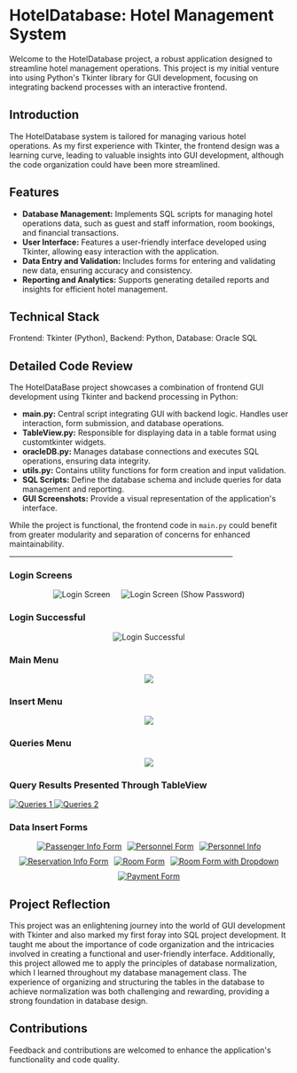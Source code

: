 <h1>HotelDatabase: Hotel Management System</h1>

<p>Welcome to the HotelDatabase project, a robust application designed to streamline hotel management operations. This project is my initial venture into using Python's Tkinter library for GUI development, focusing on integrating backend processes with an interactive frontend.</p>

<h2>Introduction</h2>

<p>The HotelDatabase system is tailored for managing various hotel operations. As my first experience with Tkinter, the frontend design was a learning curve, leading to valuable insights into GUI development, although the code organization could have been more streamlined.</p>

<h2>Features</h2>

<ul>
    <li><b>Database Management:</b> Implements SQL scripts for managing hotel operations data, such as guest and staff information, room bookings, and financial transactions.</li>
    <li><b>User Interface:</b> Features a user-friendly interface developed using Tkinter, allowing easy interaction with the application.</li>
    <li><b>Data Entry and Validation:</b> Includes forms for entering and validating new data, ensuring accuracy and consistency.</li>
    <li><b>Reporting and Analytics:</b> Supports generating detailed reports and insights for efficient hotel management.</li>
</ul>

<h2>Technical Stack</h2>
<p>Frontend: Tkinter (Python), Backend: Python, Database: Oracle SQL</p>

<h2>Detailed Code Review</h2>

<p>The HotelDataBase project showcases a combination of frontend GUI development using Tkinter and backend processing in Python:</p>

<ul>
    <li><b>main.py:</b> Central script integrating GUI with backend logic. Handles user interaction, form submission, and database operations.</li>
    <li><b>TableView.py:</b> Responsible for displaying data in a table format using customtkinter widgets.</li>
    <li><b>oracleDB.py:</b> Manages database connections and executes SQL operations, ensuring data integrity.</li>
    <li><b>utils.py:</b> Contains utility functions for form creation and input validation.</li>
    <li><b>SQL Scripts:</b> Define the database schema and include queries for data management and reporting.</li>
    <li><b>GUI Screenshots:</b> Provide a visual representation of the application's interface.</li>
</ul>

<p>While the project is functional, the frontend code in <code>main.py</code> could benefit from greater modularity and separation of concerns for enhanced maintainability.</p>

<hr style="width:80%" color="black">

<h3>Login Screens</h3>
<div style="display: flex; justify-content: center; gap: 20px;">
  <img src="https://github.com/AriooGN/HotelDataBase/blob/main/Screenshots/LoginFilled.png" alt="Login Screen">
  <img src="https://github.com/AriooGN/HotelDataBase/blob/main/Screenshots/LoginFilledShowPass.png" alt="Login Screen (Show Password)">
</div>

<h3>Login Successful</h3>
<div align="center">
  <img src="https://github.com/AriooGN/HotelDataBase/blob/main/Screenshots/LoginSuccesful.png" alt="Login Successful">
</div>

<h3>Main Menu</h3>
<div align="center"> <img src="https://github.com/AriooGN/HotelDataBase/blob/main/Screenshots/MainMenu.png"> </a> </div>

<h3>Insert Menu</h3>
<div align="center"> <img src="https://github.com/AriooGN/HotelDataBase/blob/main/Screenshots/InsertMenu.png"> </a> </div>

<h3>Queries Menu</h3>
<div align="center"> <img src="https://github.com/AriooGN/HotelDataBase/blob/main/Screenshots/QueriesMenu.png"> </a> </div>

<h3>Query Results Presented Through TableView</h3>
<a href="https://github.com/AriooGN/HotelDataBase/blob/main/Screenshots/Queries1.png" target="_blank">
    <img src="https://github.com/AriooGN/HotelDataBase/blob/main/Screenshots/Queries1.png" alt="Queries 1" style="max-width: 100%; height: auto;">
</a>
<a href="https://github.com/AriooGN/HotelDataBase/blob/main/Screenshots/Queries2.png" target="_blank">
    <img src="https://github.com/AriooGN/HotelDataBase/blob/main/Screenshots/Queries2.png" alt="Queries 2" style="max-width: 100%; height: auto;">
</a>



<h3>Data Insert Forms</h3>
<div style="display: flex; justify-content: center; align-items: center; flex-wrap: wrap; gap: 10px;">
    <a href="https://github.com/AriooGN/HotelDataBase/blob/main/Screenshots/Passenger_Info.png" target="_blank">
        <img src="https://github.com/AriooGN/HotelDataBase/blob/main/Screenshots/Passenger_Info.png" alt="Passenger Info Form" style="max-width: 100%; height: auto;">
    </a>
    <a href="https://github.com/AriooGN/HotelDataBase/blob/main/Screenshots/PersonnelForm.png" target="_blank">
        <img src="https://github.com/AriooGN/HotelDataBase/blob/main/Screenshots/PersonnelForm.png" alt="Personnel Form" style="max-width: 100%; height: auto;">
    </a>
    <a href="https://github.com/AriooGN/HotelDataBase/blob/main/Screenshots/Personnel_Info.png" target="_blank">
        <img src="https://github.com/AriooGN/HotelDataBase/blob/main/Screenshots/Personnel_Info.png" alt="Personnel Info" style="max-width: 100%; height: auto;">
    </a>
    <a href="https://github.com/AriooGN/HotelDataBase/blob/main/Screenshots/ResInfoForm.png" target="_blank">
        <img src="https://github.com/AriooGN/HotelDataBase/blob/main/Screenshots/ResInfoForm.png" alt="Reservation Info Form" style="max-width: 100%; height: auto;">
    </a>
    <a href="https://github.com/AriooGN/HotelDataBase/blob/main/Screenshots/RoomForm.png" target="_blank">
        <img src="https://github.com/AriooGN/HotelDataBase/blob/main/Screenshots/RoomForm.png" alt="Room Form" style="max-width: 100%; height: auto;">
    </a>
    <a href="https://github.com/AriooGN/HotelDataBase/blob/main/Screenshots/RoomFormDropDown.png" target="_blank">
        <img src="https://github.com/AriooGN/HotelDataBase/blob/main/Screenshots/RoomFormDropDown.png" alt="Room Form with Dropdown" style="max-width: 100%; height: auto;">
    </a>
    <a href="https://github.com/AriooGN/HotelDataBase/blob/main/Screenshots/PaymentForm.png" target="_blank">
        <img src="https://github.com/AriooGN/HotelDataBase/blob/main/Screenshots/PaymentForm.png" alt="Payment Form" style="max-width: 100%; height: auto;">
    </a>
</div>



<h2>Project Reflection</h2>
<p>This project was an enlightening journey into the world of GUI development with Tkinter and also marked my first foray into SQL project development. It taught me about the importance of code organization and the intricacies involved in creating a functional and user-friendly interface. Additionally, this project allowed me to apply the principles of database normalization, which I learned throughout my database management class. The experience of organizing and structuring the tables in the database to achieve normalization was both challenging and rewarding, providing a strong foundation in database design.</p>

<h2>Contributions</h2>
<p>Feedback and contributions are welcomed to enhance the application's functionality and code quality.</p>
